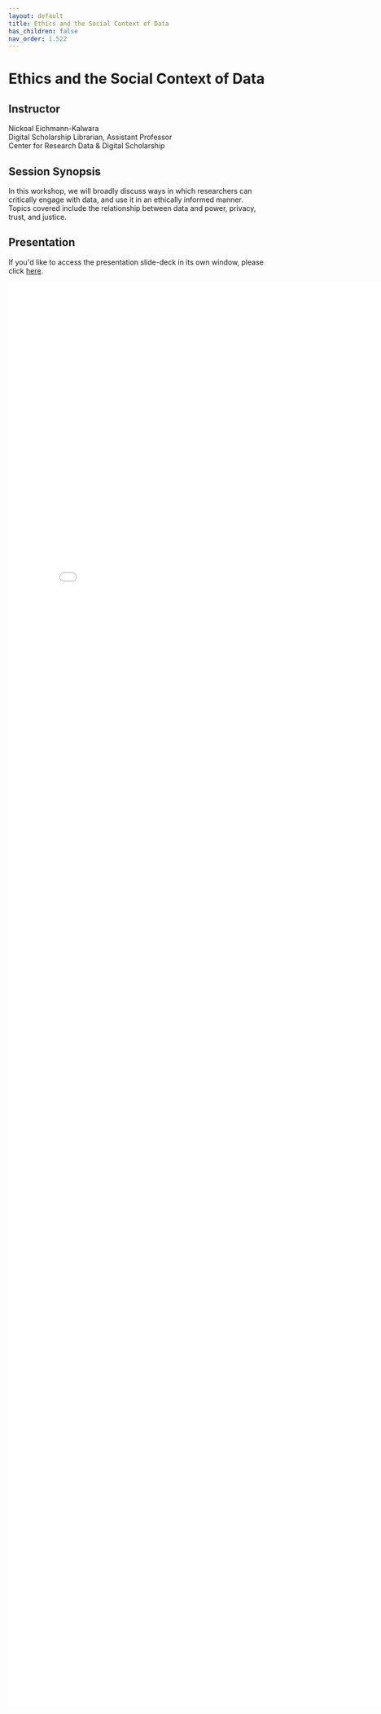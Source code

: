 ```yaml
---
layout: default
title: Ethics and the Social Context of Data
has_children: false
nav_order: 1.522
---
```


# Ethics and the Social Context of Data

## Instructor
Nickoal Eichmann-Kalwara\
Digital Scholarship Librarian, Assistant Professor\
Center for Research Data & Digital Scholarship

## Session Synopsis

In this workshop, we will broadly discuss ways in which researchers can critically engage with data, and use it in an ethically informed manner. Topics covered include the relationship between data and power, privacy, trust, and justice. 

## Presentation

If you'd like to access the presentation slide-deck in its own window, please click [here](qualitative_presentation.pdf).

<iframe src="qualitative_presentation.pdf" style="width: 800px; height: 2800px;" frameBorder="0"></iframe>


